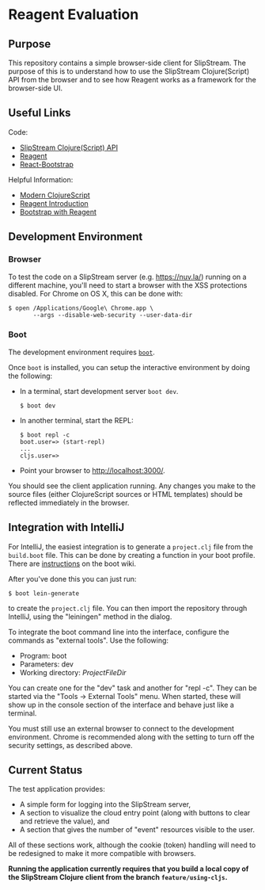 # Reagent Evaluation

## Purpose

This repository contains a simple browser-side client for SlipStream.
The purpose of this is to understand how to use the SlipStream
Clojure(Script) API from the browser and to see how Reagent works as a
framework for the browser-side UI.

## Useful Links

Code:

 * [SlipStream Clojure(Script)
   API](https://github.com/slipstream/SlipStreamClientAPI )
 * [Reagent](https://github.com/reagent-project/reagent)
 * [React-Bootstrap](https://react-bootstrap.github.io)

Helpful Information:

 * [Modern
   ClojureScript](https://github.com/magomimmo/modern-cljs/tree/master/doc/second-edition)
 * [Reagent Introduction](https://reagent-project.github.io)
 * [Bootstrap with
   Reagent](http://nicolovaligi.com/boostrap-components-reagent-clojurescript.html) 

## Development Environment

### Browser

To test the code on a SlipStream server (e.g. https://nuv.la/) running
on a different machine, you'll need to start a browser with the XSS
protections disabled.  For Chrome on OS X, this can be done with:

```
$ open /Applications/Google\ Chrome.app \
       --args --disable-web-security --user-data-dir
```

### Boot

The development environment requires [`boot`](http://boot-clj.com).

Once `boot` is installed, you can setup the interactive environment by
doing the following:

 * In a terminal, start development server `boot dev`.
     ```
     $ boot dev
     ```
 * In another terminal, start the REPL:
     ```
     $ boot repl -c
     boot.user=> (start-repl)
     ...
     cljs.user=> 
     ```
 * Point your browser to
   [http://localhost:3000/](http://localhost:3000). 

You should see the client application running.  Any changes you make
to the source files (either ClojureScript sources or HTML templates)
should be reflected immediately in the browser.

## Integration with IntelliJ

For IntelliJ, the easiest integration is to generate a `project.clj`
file from the `build.boot` file.  This can be done by creating a
function in your boot profile.  There are
[instructions](https://github.com/boot-clj/boot/wiki/For-Cursive-Users)
on the boot wiki.

After you've done this you can just run:

```
$ boot lein-generate
```

to create the `project.clj` file.  You can then import the repository
through IntelliJ, using the "leiningen" method in the dialog.

To integrate the boot command line into the interface, configure the
commands as "external tools".  Use the following:

 * Program: boot
 * Parameters: dev
 * Working directory: $ProjectFileDir$

You can create one for the "dev" task and another for "repl -c".  They
can be started via the "Tools -> External Tools" menu.  When started,
these will show up in the console section of the interface and behave
just like a terminal.

You must still use an external browser to connect to the development
environment.  Chrome is recommended along with the setting to turn off
the security settings, as described above.

## Current Status

The test application provides:

 * A simple form for logging into the SlipStream server,
 * A section to visualize the cloud entry point (along with buttons to
   clear and retrieve the value), and
 * A section that gives the number of "event" resources visible to the
   user. 

All of these sections work, although the cookie (token) handling will
need to be redesigned to make it more compatible with browsers.

**Running the application currently requires that you build a local
  copy of the SlipStream Clojure client from the branch
  `feature/using-cljs`.**
